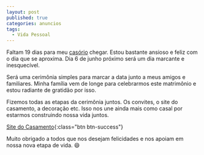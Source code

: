 ```yaml
---
layout: post
published: true
categories: anuncios
tags: 
  - Vida Pessoal
---
```



Faltam 19 dias para meu [casório](http://lidiaeluciano.tk) chegar. Estou bastante ansioso e feliz com o dia que se aproxima. Dia 6 de junho próximo será um dia marcante e inesquecível.

Será uma cerimônia simples para marcar a data junto a meus amigos e familiares. Minha família vem de longe para celebrarmos este matrimônio e estou radiante de gratidão por isso.

<!--more-->

Fizemos todas as etapas da cerimônia juntos. Os convites, o site do casamento, a decoração etc. Isso nos une ainda mais como casal por estarmos construindo nossa vida juntos.

[Site do Casamento](http://lidiaeluciano.tk){:class="btn btn-success"}

Muito obrigado a todos que nos desejam felicidades e nos apoiam em nossa nova etapa de vida. :smile: